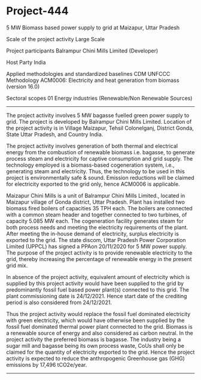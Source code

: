 # Project-444
5 MW Biomass based power supply to grid at Maizapur, Uttar Pradesh

Scale of the project activity Large Scale

Project participants Balrampur Chini Mills Limited
(Developer)

Host Party India

Applied methodologies and standardized baselines CDM UNFCCC Methodology
ACM0006: Electricity and heat generation from
biomass (version 16.0)

Sectoral scopes 01 Energy industries (Renewable/Non Renewable
Sources)
_____________________
The project activity involves 5 MW bagasse fuelled green power supply to grid. The project is
developed by Balrampur Chini Mills Limited. Location of the project activity is in Village Maizapur,
Tehsil Colonelganj, District Gonda, State Uttar Pradesh, and Country India.

The project activity involves generation of both thermal and electrical energy from the combustion
of renewable biomass i.e. bagasse, to generate process steam and electricity for captive consumption
and grid supply. The technology employed is a biomass-based cogeneration system, i.e., generating
steam and electricity. Thus, the technology to be used in this project is environmentally safe & sound.
Emission reductions will be claimed for electricity exported to the grid only, hence ACM0006 is applicable.

Maizapur Chini Mills is a unit of Balrampur Chini Mills Limited., located in Maizapur village of
Gonda district, Uttar Pradesh. Plant has installed two biomass fired boilers of capacities 35 TPH each.
The boilers are connected with a common steam header and together connected to two turbines, of
capacity 5.085 MW each. The cogeneration facility generates steam for both process needs and
meeting the electricity requirements of the plant. After meeting the in-house demand of electricity,
surplus electricity is exported to the grid. The state discom, Uttar Pradesh Power Corporation Limited
(UPPCL) has signed a PPAon 20/11/2020 for 5 MW power supply. The purpose of the project activity
is to provide renewable electricity to the grid, thereby increasing the percentage of renewable energy
in the present grid mix.

In absence of the project activity, equivalent amount of electricity which is supplied by this project
activity would have been supplied to the grid by predominantly fossil fuel based power plant(s)
connected to this grid. The plant commissioning date is 24/12/2021. Hence start date of the crediting
period is also considered from 24/12/2021.

Thus the project activity would replace the fossil fuel dominated electricity with green electricity,
which would have otherwise been supplied by the fossil fuel dominated thermal power plant
connected to the grid. Biomass is a renewable source of energy and also considered as carbon neutral.
In the project activity the preferred biomass is bagasse. The industry being a sugar mill and bagasse
being its own process waste, CoUs shall only be claimed for the quantity of electricity exported to
the grid. Hence the project activity is expected to reduce the anthropogenic Greenhouse gas (GHG)
emissions by 17,496 tCO2e/year.
_______________________
